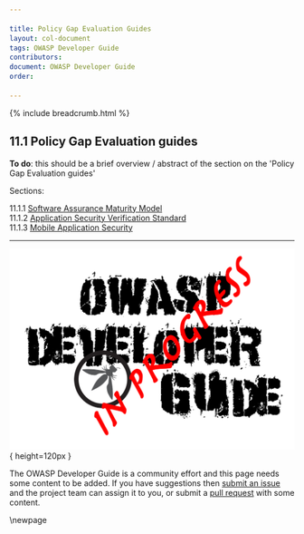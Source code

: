 ```yaml
---

title: Policy Gap Evaluation Guides
layout: col-document
tags: OWASP Developer Guide
contributors:
document: OWASP Developer Guide
order:

---
```


{% include breadcrumb.html %}

## 11.1 Policy Gap Evaluation guides

**To do**: this should be a brief overview / abstract of the section on the 'Policy Gap Evaluation guides'

Sections:

11.1.1 [Software Assurance Maturity Model](#software-assurance-maturity-model)  
11.1.2 [Application Security Verification Standard](#application-security-verification-standard)  
11.1.3 [Mobile Application Security](#mobile-application-security)  

----

![Developer Guide](../../assets/images/dg_wip.png){ height=120px }

The OWASP Developer Guide is a community effort and this page needs some content to be added.
If you have suggestions then [submit an issue][issue1301] and the project team can assign it to you,
or submit a [pull request][pr] with some content.

[issue1301]: https://github.com/OWASP/www-project-developer-guide/issues/new?labels=enhancement&template=request.md&title=Update:%2013-policy-gap-evaluation/01-guides
[pr]: https://github.com/OWASP/www-project-developer-guide/pulls

\newpage
